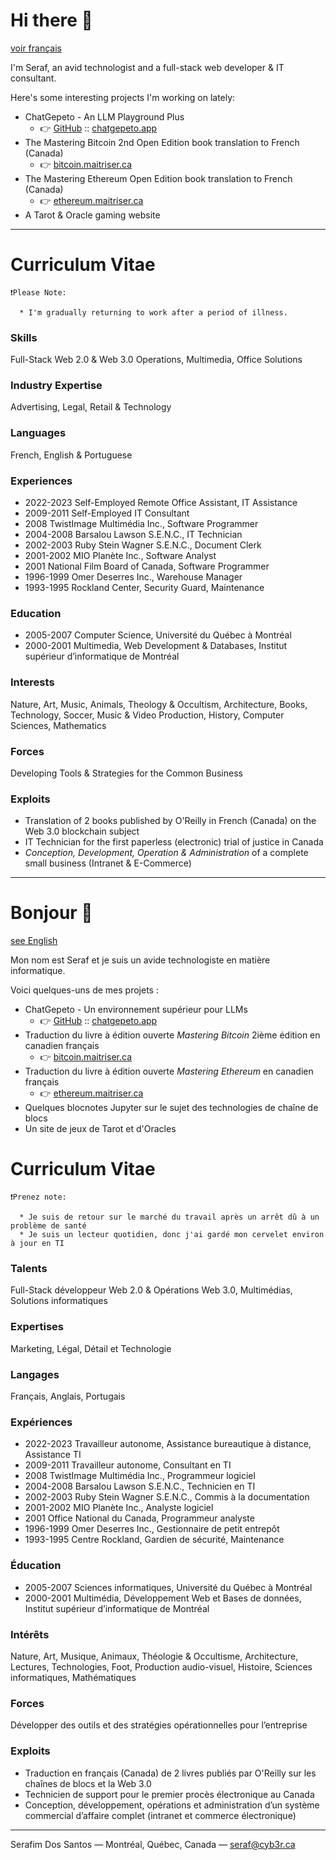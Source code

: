 # Hi there 👋 <a name="hi-there"></a>

[voir français](#bonjour)

I'm Seraf, an avid technologist and a full-stack web developer & IT consultant.

Here's some interesting projects I'm working on lately:

* ChatGepeto - An LLM Playground Plus
  * 👉 [GitHub](https://github.com/Cyb3rStudio/ChatGepeto) :: [chatgepeto.app](https://chatgepeto.app)
* The Mastering Bitcoin 2nd Open Edition book translation to French (Canada)
  * 👉 [bitcoin.maitriser.ca](https://bitcoin.maitriser.ca/)
* The Mastering Ethereum Open Edition book translation to French (Canada)
  * 👉 [ethereum.maitriser.ca](https://ethereum.maitriser.ca/)
* A Tarot & Oracle gaming website

---

# Curriculum Vitae

```
❗Please Note:

  * I'm gradually returning to work after a period of illness.
```

### Skills

Full-Stack Web 2.0 & Web 3.0 Operations, Multimedia, Office Solutions

### Industry Expertise

Advertising, Legal, Retail & Technology

### Languages

French, English & Portuguese

### Experiences

* 2022-2023 Self-Employed Remote Office Assistant, IT Assistance
* 2009-2011 Self-Employed IT Consultant
* 2008 TwistImage Multimédia Inc., Software Programmer
* 2004-2008 Barsalou Lawson S.E.N.C., IT Technician
* 2002-2003 Ruby Stein Wagner S.E.N.C., Document Clerk
* 2001-2002 MIO Planète Inc., Software Analyst
* 2001 National Film Board of Canada, Software Programmer
* 1996-1999 Omer Deserres Inc., Warehouse Manager
* 1993-1995 Rockland Center, Security Guard, Maintenance

### Education

* 2005-2007 Computer Science, Université du Québec à Montréal
* 2000-2001 Multimedia, Web Development & Databases, Institut supérieur d’informatique de Montréal

### Interests

Nature, Art, Music, Animals, Theology & Occultism, Architecture, Books, Technology, Soccer, Music & Video Production, History, Computer Sciences, Mathematics

### Forces

Developing Tools & Strategies for the Common Business

### Exploits

* Translation of 2 books published by O'Reilly in French (Canada) on the Web 3.0 blockchain subject
* IT Technician for the first paperless (electronic) trial of justice in Canada
* _Conception, Development, Operation & Administration_ of a complete small business (Intranet & E-Commerce)

---

# Bonjour 👋 <a name="bonjour"></a>

[see English](#hi-there)

Mon nom est Seraf et je suis un avide technologiste en matière informatique.

Voici quelques-uns de mes projets :

* ChatGepeto - Un environnement supérieur pour LLMs
  * 👉 [GitHub](https://github.com/Cyb3rStudio/ChatGepeto) :: [chatgepeto.app](https://chatgepeto.app)
* Traduction du livre à édition ouverte _Mastering Bitcoin_ 2ième édition en canadien français 
  * 👉 [bitcoin.maitriser.ca](https://bitcoin.maitriser.ca/)
* Traduction du livre à édition ouverte _Mastering Ethereum_ en canadien français
  * 👉 [ethereum.maitriser.ca](https://ethereum.maitriser.ca/)
* Quelques blocnotes Jupyter sur le sujet des technologies de chaîne de blocs
* Un site de jeux de Tarot et d'Oracles

# Curriculum Vitae

```
❗Prenez note:

  * Je suis de retour sur le marché du travail après un arrêt dû à un problème de santé
  * Je suis un lecteur quotidien, donc j'ai gardé mon cervelet environ à jour en TI
```

### Talents

Full-Stack développeur Web 2.0 & Opérations Web 3.0, Multimédias, Solutions informatiques

### Expertises

Marketing, Légal, Détail et Technologie

### Langages

Français, Anglais, Portugais

### Expériences

* 2022-2023 Travailleur autonome, Assistance bureautique à distance, Assistance TI
* 2009-2011 Travailleur autonome, Consultant en TI
* 2008 TwistImage Multimédia Inc., Programmeur logiciel
* 2004-2008 Barsalou Lawson S.E.N.C., Technicien en TI
* 2002-2003 Ruby Stein Wagner S.E.N.C., Commis à la documentation
* 2001-2002 MIO Planète Inc., Analyste logiciel
* 2001 Office National du Canada, Programmeur analyste
* 1996-1999 Omer Deserres Inc., Gestionnaire de petit entrepôt 
* 1993-1995 Centre Rockland, Gardien de sécurité, Maintenance

### Éducation

* 2005-2007 Sciences informatiques, Université du Québec à Montréal
* 2000-2001 Multimédia, Développement Web et Bases de données, Institut supérieur d’informatique de Montréal

### Intérêts

Nature, Art, Musique, Animaux, Théologie & Occultisme, Architecture, Lectures, Technologies, Foot, Production audio-visuel, Histoire, Sciences informatiques, Mathématiques

### Forces

Développer des outils et des stratégies opérationnelles pour l’entreprise

### Exploits

* Traduction en français (Canada) de 2 livres publiés par O'Reilly sur les chaînes de blocs et la Web 3.0
* Technicien de support pour le premier procès électronique au Canada
* Conception, développement, opérations et administration d’un système commercial d’affaire complet (intranet et commerce électronique)

---

Serafim Dos Santos &mdash; Montréal, Québec, Canada &mdash; seraf@cyb3r.ca
